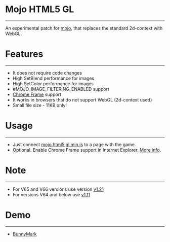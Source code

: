 Mojo HTML5 GL
=
______________________________________________________
An experimental patch for [mojo](http://monkeycoder.co.nz/), that replaces the standard 2d-context with WebGL.

Features
=
______________________________________________________
* It does not require code changes
* High SetBlend performance for images
* High SetColor performance for images 
* #MOJO_IMAGE_FILTERING_ENABLED support
* [Chrome Frame](http://www.google.com/chromeframe) support
* It works in browsers that do not support WebGL (2d-context used)
* Small file size - 11KB only!

Usage
=
______________________________________________________
* Just connect [mojo.html5.gl.min.js](https://raw.github.com/devolonter/mojo-html5-gl/master/mojo.html5.gl.min.js) to a page with the game.
* Optional. Enable Chrome Frame support in Internet Explorer. [More info](http://www.chromium.org/developers/how-tos/chrome-frame-getting-started).

Note
=
______________________________________________________
* For V65 and V66 versions use version [v1.21](https://raw.github.com/devolonter/mojo-html5-gl/v1.21/mojo.html5.gl.min.js)
* For versions V64 and below use [v1.11](https://raw.github.com/devolonter/mojo-html5-gl/v1.11/mojo.html5.gl.min.js)


Demo
=
______________________________________________________
* [BunnyMark](http://lab.devolonter.ru/libs/mojo-html5-gl/)
